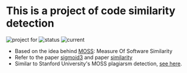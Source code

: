 # This is a project of code similarity detection 
![project for](https://img.shields.io/badge/test-success-brightgreen.svg)
![status](https://img.shields.io/badge/build-pending-orange.svg)
![current](https://img.shields.io/badge/version-1.3-blue.svg)

- Based on the idea behind [MOSS](https://theory.stanford.edu/~aiken/moss/): Measure Of Software Similarity
- Refer to the paper [sigmoid3](http://theory.stanford.edu/~aiken/publications/papers/sigmod03.pdf) and paper [similarity](https://www.cs.princeton.edu/courses/archive/spring13/cos598C/broder97resemblance.pdf)
- Similar to Stanford University's MOSS plagiarsm detection, [see here](https://theory.stanford.edu/~aiken/moss/).
